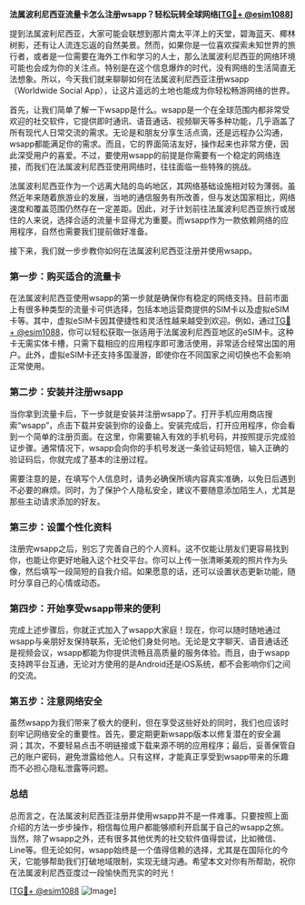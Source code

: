 **法属波利尼西亚流量卡怎么注册wsapp？轻松玩转全球网络[[TG💪+ @esim1088](https://t.me/s/esim1088)]**

提到法属波利尼西亚，大家可能会联想到那片南太平洋上的天堂，碧海蓝天、椰林树影，还有让人流连忘返的自然美景。然而，如果你是一位喜欢探索未知世界的旅行者，或者是一位需要在海外工作和学习的人士，那么法属波利尼西亚的网络环境可能也会成为你的关注点。特别是在这个信息爆炸的时代，没有网络的生活简直无法想象。所以，今天我们就来聊聊如何在法属波利尼西亚注册wsapp（Worldwide Social App），让这片遥远的土地也能成为你轻松畅游网络的世界。

首先，让我们简单了解一下wsapp是什么。wsapp是一个在全球范围内都非常受欢迎的社交软件，它提供即时通讯、语音通话、视频聊天等多种功能，几乎涵盖了所有现代人日常交流的需求。无论是和朋友分享生活点滴，还是远程办公沟通，wsapp都能满足你的需求。而且，它的界面简洁友好，操作起来也非常方便，因此深受用户的喜爱。不过，要使用wsapp的前提是你需要有一个稳定的网络连接，而我们在法属波利尼西亚使用网络时，往往面临一些特殊的挑战。

法属波利尼西亚作为一个远离大陆的岛屿地区，其网络基础设施相对较为薄弱。虽然近年来随着旅游业的发展，当地的通信服务有所改善，但与发达国家相比，网络速度和覆盖范围仍然存在一定差距。因此，对于计划前往法属波利尼西亚旅行或居住的人来说，选择合适的流量卡显得尤为重要。而wsapp作为一款依赖网络的应用程序，自然也需要我们提前做好准备。

接下来，我们就一步步教你如何在法属波利尼西亚注册并使用wsapp。

### **第一步：购买适合的流量卡**
在法属波利尼西亚使用wsapp的第一步就是确保你有稳定的网络支持。目前市面上有很多种类型的流量卡可供选择，包括本地运营商提供的SIM卡以及虚拟eSIM卡等。其中，虚拟eSIM卡因其便捷性和灵活性越来越受到欢迎。例如，通过[TG💪+ @esim1088](https://t.me/s/esim1088)，你可以轻松获取一张适用于法属波利尼西亚地区的eSIM卡。这种卡无需实体卡槽，只需下载相应的应用程序即可激活使用，非常适合经常出国的用户。此外，虚拟eSIM卡还支持多国漫游，即使你在不同国家之间切换也不会影响正常使用。

### **第二步：安装并注册wsapp**
当你拿到流量卡后，下一步就是安装并注册wsapp了。打开手机应用商店搜索“wsapp”，点击下载并安装到你的设备上。安装完成后，打开应用程序，你会看到一个简单的注册页面。在这里，你需要输入有效的手机号码，并按照提示完成验证步骤。通常情况下，wsapp会向你的手机号发送一条验证码短信，输入正确的验证码后，你就完成了基本的注册过程。

需要注意的是，在填写个人信息时，请务必确保所填内容真实准确，以免日后遇到不必要的麻烦。同时，为了保护个人隐私安全，建议不要随意添加陌生人，尤其是那些主动请求添加的好友。

### **第三步：设置个性化资料**
注册完wsapp之后，别忘了完善自己的个人资料。这不仅能让朋友们更容易找到你，也能让你更好地融入这个社交平台。你可以上传一张清晰美观的照片作为头像，然后填写一段简短的自我介绍。如果愿意的话，还可以设置状态更新功能，随时分享自己的心情或动态。

### **第四步：开始享受wsapp带来的便利**
完成上述步骤后，你就正式加入了wsapp大家庭！现在，你可以随时随地通过wsapp与亲朋好友保持联系，无论他们身处何地。无论是文字聊天、语音通话还是视频会议，wsapp都能为你提供流畅且高质量的服务体验。而且，由于wsapp支持跨平台互通，无论对方使用的是Android还是iOS系统，都不会影响你们之间的交流。

### **第五步：注意网络安全**
虽然wsapp为我们带来了极大的便利，但在享受这些好处的同时，我们也应该时刻牢记网络安全的重要性。首先，要定期更新wsapp版本以修复潜在的安全漏洞；其次，不要轻易点击不明链接或下载来源不明的应用程序；最后，妥善保管自己的账户密码，避免泄露给他人。只有这样，才能真正享受到wsapp带来的乐趣而不必担心隐私泄露等问题。

### **总结**
总而言之，在法属波利尼西亚注册并使用wsapp并不是一件难事。只要按照上面介绍的方法一步步操作，相信每位用户都能够顺利开启属于自己的wsapp之旅。当然，除了wsapp之外，还有很多其他优秀的社交软件值得尝试，比如微信、Line等。但无论如何，wsapp始终是一个值得信赖的选择，尤其是在国际化的今天，它能够帮助我们打破地域限制，实现无缝沟通。希望本文对你有所帮助，祝你在法属波利尼西亚度过一段愉快而充实的时光！

[[TG💪+ @esim1088](https://t.me/s/esim1088) ![Image](https://i.postimg.cc/4NQfJmqS/Snipaste-2025-05-13-00-14-12.png)]